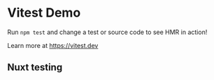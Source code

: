 # Vitest Demo

Run `npm test` and change a test or source code to see HMR in action!

Learn more at https://vitest.dev

## Nuxt testing
